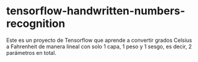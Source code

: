 # tensorflow-handwritten-numbers-recognition

Este es un proyecto de Tensorflow que aprende a convertir grados Celsius a Fahrenheit de manera lineal con solo 1 capa, 1 peso y 1 sesgo, es decir, 2 parámetros en total.